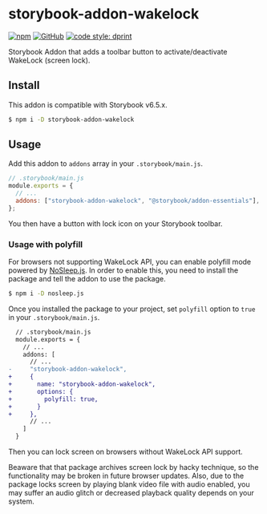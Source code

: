 # storybook-addon-wakelock

[![npm](https://img.shields.io/npm/v/storybook-addon-wakelock)](https://www.npmjs.com/package/storybook-addon-wakelock)
[![GitHub](https://img.shields.io/github/license/pocka/storybook-addon-wakelock)](https://github.com/pocka/storybook-addon-wakelock/blob/master/LICENSE)
[![code style: dprint](https://img.shields.io/badge/code_style-dprint-4d5564)](https://github.com/dprint/dprint)

Storybook Addon that adds a toolbar button to activate/deactivate WakeLock (screen lock).

## Install

This addon is compatible with Storybook v6.5.x.

```sh
$ npm i -D storybook-addon-wakelock
```

## Usage

Add this addon to `addons` array in your `.storybook/main.js`.

```js
// .storybook/main.js
module.exports = {
  // ...
  addons: ["storybook-addon-wakelock", "@storybook/addon-essentials"],
};
```

You then have a button with lock icon on your Storybook toolbar.

### Usage with polyfill

For browsers not supporting WakeLock API, you can enable polyfill mode powered by [NoSleep.js](https://github.com/richtr/NoSleep.js).
In order to enable this, you need to install the package and tell the addon to use the package.

```sh
$ npm i -D nosleep.js
```

Once you installed the package to your project, set `polyfill` option to `true` in your `.storybook/main.js`.

```diff
  // .storybook/main.js
  module.exports = {
    // ...
    addons: [
      // ...
-     "storybook-addon-wakelock",
+     {
+       name: "storybook-addon-wakelock",
+       options: {
+         polyfill: true,
+       }
+     },
      // ...
    ]
  }
```

Then you can lock screen on browsers without WakeLock API support.

Beaware that that package archives screen lock by hacky technique, so the functionality may be broken in future browser updates.
Also, due to the package locks screen by playing blank video file with audio enabled, you may suffer an audio glitch or decreased playback quality depends on your system.
